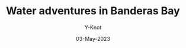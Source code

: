 ---
    title: "Water adventures in Banderas Bay"
    short : "Discover the wonders of Banderas Bay through water sports and activities."
    ftimg : "/img/kayaking.jpeg" 
    author: "Y-Knot"
    date: "03-May-2023"
    content: ["Want to enjoy water adventures during your visit to Puerto Vallarta? Then you can't miss the wonders of Banderas Bay!", "Banderas Bay is one of the most popular destinations on Mexico's Pacific coast thanks to its stunning beaches and crystal-clear waters, and here you can enjoy a wide variety of water activities, from extreme sports to relaxing boat rides. Here you can enjoy a wide variety of water activities, from extreme sports to relaxing boat rides.", "One of the most exciting activities in Banderas Bay is parasailing, which allows you to fly above the water and enjoy the panoramic views of the bay. You can also try jet skiing or flyboarding, which are more extreme options for adrenaline lovers. If you prefer something quieter, a kayak or paddleboard ride is an excellent option to explore the bay at your own pace.", "Another popular activity in Banderas Bay is whale watching, which takes place during the months of December through March. During this season, humpback whales migrate to the area to mate and give birth to their calves. Whale watching tours allow you to see these majestic creatures in their natural habitat and learn about their life habits.", "Finally, if you prefer to just relax and enjoy the sun and the beach, Banderas Bay has many options for you. The beaches of Puerto Vallarta are famous for their natural beauty and relaxed atmosphere. You can simply soak up the sun, enjoy a good book or take a refreshing dip in the sea.", "In short, Banderas Bay is a breathtaking destination to enjoy water adventures and the natural beauty of Mexico's Pacific coast. Don't miss the opportunity to visit this paradise during your next visit to Puerto Vallarta!"]
    tags: ["aventuras acuáticas","playa","Bahía de Banderas"]
---